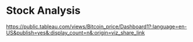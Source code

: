 # Stock Analysis
https://public.tableau.com/views/Bitcoin_price/Dashboard1?:language=en-US&publish=yes&:display_count=n&:origin=viz_share_link
